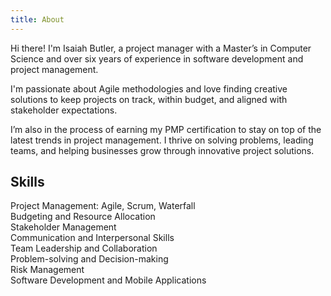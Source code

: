 ```yaml
---
title: About
---
```


Hi there! I'm Isaiah Butler, a project manager with a Master’s in Computer Science and over six years of experience in software development and project management.

I'm passionate about Agile methodologies and love finding creative solutions to keep projects on track, within budget, and aligned with stakeholder expectations.

I’m also in the process of earning my PMP certification to stay on top of the latest trends in project management. I thrive on solving problems, leading teams, and helping businesses grow through innovative project solutions.

## Skills
Project Management: Agile, Scrum, Waterfall    
Budgeting and Resource Allocation   
Stakeholder Management    
Communication and Interpersonal Skills    
Team Leadership and Collaboration    
Problem-solving and Decision-making    
Risk Management    
Software Development and Mobile Applications    